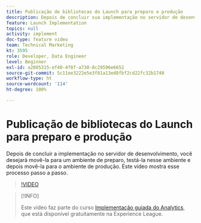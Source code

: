 ```yaml
---
title: Publicação de bibliotecas do Launch para preparo e produção
description: Depois de concluir sua implementação no servidor de desenvolvimento, você desejará movê-la para um ambiente de preparo, testá-la nesse ambiente e depois movê-la para o ambiente de produção. Este vídeo mostra esse processo passo a passo.
feature: Launch Implementation
topics: null
activity: implement
doc-type: feature video
team: Technical Marketing
kt: 3595
role: Developer, Data Engineer
level: Beginner
exl-id: a2805315-ef40-4f8f-a730-8c29596e6652
source-git-commit: 5c11ee3222e5e3f81a13ed8fbf2cd22fc32b1740
workflow-type: ht
source-wordcount: '114'
ht-degree: 100%

---
```


# Publicação de bibliotecas do Launch para preparo e produção

Depois de concluir a implementação no servidor de desenvolvimento, você desejará movê-la para um ambiente de preparo, testá-la nesse ambiente e depois movê-la para o ambiente de produção. Este vídeo mostra esse processo passo a passo.

>[!VIDEO](https://video.tv.adobe.com/v/28777/?quality=12)

>[!INFO]
>
> Este vídeo faz parte do curso [Implementação guiada do Analytics](https://experienceleague.adobe.com/?recommended=Analytics-D-1-2019.1), que está disponível gratuitamente na Experience League.